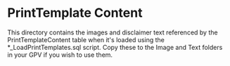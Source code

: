 ﻿# PrintTemplate Content

This directory contains the images and disclaimer text referenced by the
PrintTemplateContent table when it's loaded using the *_LoadPrintTemplates.sql
script.  Copy these to the Image and Text folders in your GPV if you wish to
use them.
